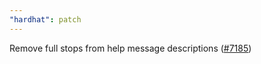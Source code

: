 ```yaml
---
"hardhat": patch
---
```


Remove full stops from help message descriptions ([#7185](https://github.com/NomicFoundation/hardhat/issues/7185))
